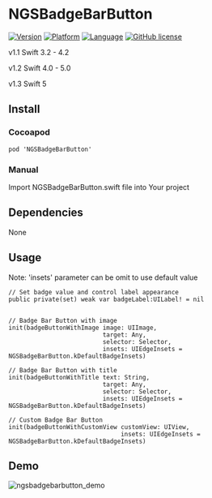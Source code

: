 # NGSBadgeBarButton

[![Version](https://img.shields.io/cocoapods/v/NGSBadgeBarButton.svg)](http://cocoapods.org/pods/NGSBadgeBarButton)
[![Platform](https://img.shields.io/badge/platform-iOS-blue.svg)](https://github.com/PauliusVindzigelskis/NGSBadgeBarButton)
[![Language](https://img.shields.io/badge/language-Swift-blue.svg)](https://github.com/PauliusVindzigelskis/NGSBadgeBarButton)
[![GitHub license](https://img.shields.io/badge/license-MIT-blue.svg)](https://raw.githubusercontent.com/PauliusVindzigelskis/NGSBadgeBarButton/master/LICENSE)

v1.1 Swift 3.2 - 4.2

v1.2 Swift 4.0 - 5.0

v1.3 Swift 5

## Install

### Cocoapod

    pod 'NGSBadgeBarButton'
    
### Manual

Import NGSBadgeBarButton.swift file into Your project

## Dependencies

None

## Usage

Note: 'insets' parameter can be omit to use default value

    // Set badge value and control label appearance
    public private(set) weak var badgeLabel:UILabel! = nil


    // Badge Bar Button with image
    init(badgeButtonWithImage image: UIImage, 
                              target: Any,
                              selector: Selector, 
                              insets: UIEdgeInsets = NGSBadgeBarButton.kDefaultBadgeInsets)
    
    // Badge Bar Button with title
    init(badgeButtonWithTitle text: String, 
                              target: Any, 
                              selector: Selector, 
                              insets: UIEdgeInsets = NGSBadgeBarButton.kDefaultBadgeInsets)
                              
    // Custom Badge Bar Button
    init(badgeButtonWithCustomView customView: UIView, 
                                   insets: UIEdgeInsets = NGSBadgeBarButton.kDefaultBadgeInsets)
                                   
 
## Demo

![ngsbadgebarbutton_demo](https://user-images.githubusercontent.com/2383901/36121468-e32e9756-100b-11e8-9e64-ddcd0d6e8514.gif)
